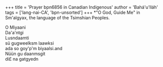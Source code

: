 +++
title = 'Prayer bpn6856 in Canadian Indigenous'
author = 'Bahá'u'lláh'
tags = ['lang-nai-CA', 'bpn-unsorted']
+++
*"O God, Guide Me" in Sm'algyax, the language of the Tsimshian Peoples.

O Miyaani               
Da'a'ntgi               
Lusndaamti              
sü gugweelksm laawksi   
ada so goy'p'm biyaalsi.and  
Nüün gu daanmsgit        
di£ na gatgyedn
